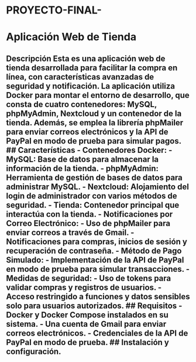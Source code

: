 # PROYECTO-FINAL-
 # Aplicación Web de Tienda 
 ## Descripción Esta es una aplicación web de tienda desarrollada para facilitar la compra en línea, con características avanzadas de seguridad y notificación. La aplicación utiliza Docker para montar el entorno de desarrollo, que consta de cuatro contenedores: MySQL, phpMyAdmin, Nextcloud y un contenedor de la tienda. Además, se emplea la librería phpMailer para enviar correos electrónicos y la API de PayPal en modo de prueba para simular pagos. ## Características - **Contenedores Docker:** - **MySQL:** Base de datos para almacenar la información de la tienda. - **phpMyAdmin:** Herramienta de gestión de bases de datos para administrar MySQL. - **Nextcloud:** Alojamiento del login de administrador con varios métodos de seguridad. - **Tienda:** Contenedor principal que interactúa con la tienda. - **Notificaciones por Correo Electrónico:** - Uso de phpMailer para enviar correos a través de Gmail. - Notificaciones para compras, inicios de sesión y recuperación de contraseña. - **Método de Pago Simulado:** - Implementación de la API de PayPal en modo de prueba para simular transacciones. - **Medidas de seguridad:** - Uso de tokens para validar compras y registros de usuarios. - Acceso restringido a funciones y datos sensibles solo para usuarios autorizados. ## Requisitos - Docker y Docker Compose instalados en su sistema. - Una cuenta de Gmail para enviar correos electrónicos. - Credenciales de la API de PayPal en modo de prueba. ## Instalación y configuración.
